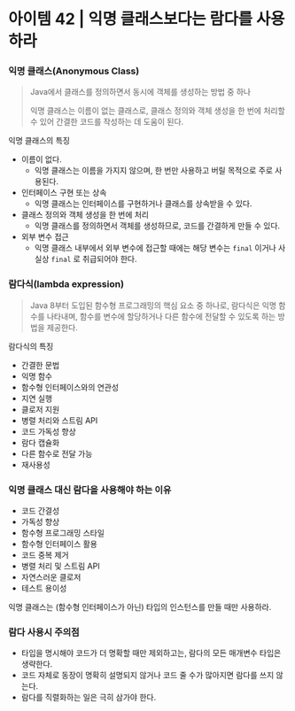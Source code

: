 # 아이템 42 | 익명 클래스보다는 람다를 사용하라
### 익명 클래스(Anonymous Class)
> Java에서 클래스를 정의하면서 동시에 객체를 생성하는 방법 중 하나
> 
> 익명 클래스는 이름이 없는 클래스로, 클래스 정의와 객체 생성을 한 번에 처리할 수 있어 간결한 코드를 작성하는 데 도움이 된다.

익명 클래스의 특징
- 이름이 없다.
  - 익명 클래스는 이름을 가지지 않으며, 한 번만 사용하고 버릴 목적으로 주로 사용된다.
- 인터페이스 구현 또는 상속
  - 익명 클래스는 인터페이스를 구현하거나 클래스를 상속받을 수 있다.
- 클래스 정의와 객체 생성을 한 번에 처리
  - 익명 클래스를 정의하면서 객체를 생성하므로, 코드를 간결하게 만들 수 있다.
- 외부 변수 접근
  - 익명 클래스 내부에서 외부 변수에 접근할 때에는 해당 변수는 `final` 이거나 사실상 `final` 로 취급되어야 한다.

### 람다식(lambda expression)
> Java 8부터 도입된 함수형 프로그래밍의 핵심 요소 중 하나로, 람다식은 익명 함수를 나타내며, 함수를 변수에 할당하거나 다른 함수에 전달할 수 있도록 하는 방법을 제공한다.

람다식의 특징
- 간결한 문법
- 익명 함수
- 함수형 인터페이스와의 연관성
- 지연 실행
- 클로저 지원
- 병렬 처리와 스트림 API
- 코드 가독성 향상
- 람다 캡슐화
- 다른 함수로 전달 가능
- 재사용성

### 익명 클래스 대신 람다을 사용해야 하는 이유
- 코드 간결성
- 가독성 향상
- 함수형 프로그래밍 스타일
- 함수형 인터페이스 활용
- 코드 중복 제거
- 병렬 처리 및 스트림 API
- 자연스러운 클로저
- 테스트 용이성

익명 클래스는 (함수형 인터페이스가 아닌) 타입의 인스턴스를 만들 때만 사용하라.

### 람다 사용시 주의점
- 타입을 명시해야 코드가 더 명확할 때만 제외하고는, 람다의 모든 매개변수 타입은 생략한다.
- 코드 자체로 동장이 명확히 설명되지 않거나 코드 줄 수가 많아지면 람다를 쓰지 않는다.
- 람다를 직렬화하는 일은 극히 삼가야 한다.
